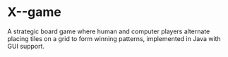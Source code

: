 # X--game
A strategic board game where human and computer players alternate placing tiles on a grid to form winning patterns, implemented in Java with GUI support.
